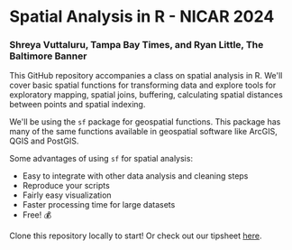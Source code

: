 # Spatial Analysis in R - NICAR 2024
### Shreya Vuttaluru, Tampa Bay Times, and Ryan Little, The Baltimore Banner

This GitHub repository accompanies a class on spatial analysis in R. We'll cover basic spatial functions for transforming data and explore tools for exploratory mapping, spatial joins, buffering, calculating spatial distances between points and spatial indexing.

We'll be using the `sf` package for geospatial functions. This package has many of the same functions available in geospatial software like ArcGIS, QGIS and PostGIS. 

Some advantages of using `sf` for spatial analysis: 

* Easy to integrate with other data analysis and cleaning steps 
* Reproduce your scripts
* Fairly easy visualization
* Faster processing time for large datasets
* Free! 💰

Clone this repository locally to start! Or check out our tipsheet [here](https://docs.google.com/document/d/1pilPhRDHUpVOgeCBC6X0y8-9vC7yl5SYmuEfEytSYy8/edit?usp=sharing).
